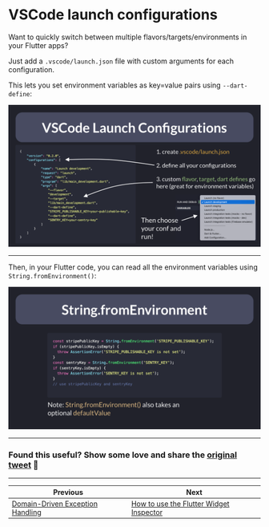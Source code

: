 # VSCode launch configurations

Want to quickly switch between multiple flavors/targets/environments in your Flutter apps?

Just add a `.vscode/launch.json` file with custom arguments for each configuration.

This lets you set environment variables as key=value pairs using `--dart-define`:

![](030-vscode-launch-options.png)

---

Then, in your Flutter code, you can read all the environment variables using `String.fromEnvironment()`:

![](030-string-from-env.png)

---

### Found this useful? Show some love and share the [original tweet](https://twitter.com/biz84/status/1493266073226993672) 🙏

---

| Previous | Next |
| -------- | ---- |
| [Domain-Driven Exception Handling](../0029-domain-driven-exception-handling/index.md) | [How to use the Flutter Widget Inspector](../0031-how-to-use-the-flutter-widget-inspector/index.md) |